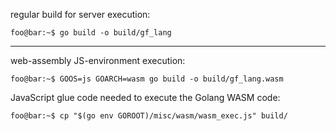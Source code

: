 


regular build for server execution:
```console
foo@bar:~$ go build -o build/gf_lang
```

---

web-assembly JS-environment execution:
```console
foo@bar:~$ GOOS=js GOARCH=wasm go build -o build/gf_lang.wasm
```

JavaScript glue code needed to execute the Golang WASM code:
```console
foo@bar:~$ cp "$(go env GOROOT)/misc/wasm/wasm_exec.js" build/
```
